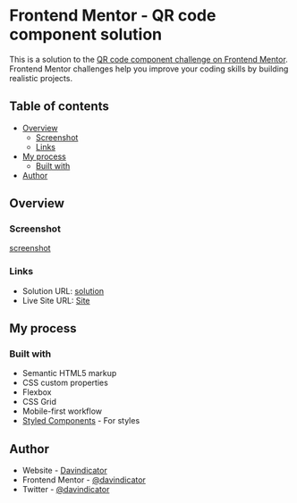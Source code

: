 # Frontend Mentor - QR code component solution

This is a solution to the [QR code component challenge on Frontend Mentor](https://www.frontendmentor.io/challenges/qr-code-component-iux_sIO_H). Frontend Mentor challenges help you improve your coding skills by building realistic projects. 

## Table of contents

- [Overview](#overview)
  - [Screenshot](#screenshot)
  - [Links](#links)
- [My process](#my-process)
  - [Built with](#built-with)
- [Author](#author)


## Overview

### Screenshot
[screenshot](./preview.png)
### Links

- Solution URL: [solution](https://github.com/Davindicator001/qr-code)
- Live Site URL: [Site](https://davindicator001.github.io/qr-code/)

## My process

### Built with

- Semantic HTML5 markup
- CSS custom properties
- Flexbox
- CSS Grid
- Mobile-first workflow
- [Styled Components](https://styled-components.com/) - For styles


## Author

- Website - [Davindicator](https://davindicator.vercel.app)
- Frontend Mentor - [@davindicator](https://www.frontendmentor.io/profile/davindicator)
- Twitter - [@davindicator](https://www.twitter.com/davindicator)
